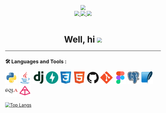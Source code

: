 <div class="head" align="center">
    <img src="https://media.giphy.com/media/KxbHmvL3MGcctzlfdX/giphy.gif" width=500>
    <div id="badges">
        <a href="https://vk.com/se_cmert">
            <img src="https://img.shields.io/badge/WK-blue?logo=vk&logoColor=Blue&style=for-the-badge">
        </a>
        <a href="https://github.com/Foo0s">
            <img src="https://img.shields.io/badge/GitHub2-yellow?logo=github&logoColor=white&style=for-the-badge">
        </a>
        <a href="https://t.me/DarkFox99">
            <img src="https://img.shields.io/badge/Telegram-blue?logo=Telegram&logoColor=Blue&style=for-the-badge">
        </a>
    </div>
    <img src="https://komarev.com/ghpvc/?username=darkfos&style=flat-square&color=blue" alt=""/>
    <h1>
      Well, hi
      <img src="https://media.giphy.com/media/hvRJCLFzcasrR4ia7z/giphy.gif" width="30px"/>
    </h1>
</div>

------

### :hammer_and_wrench: Languages and Tools :
<div class="img">
    <img src="https://github.com/devicons/devicon/blob/master/icons/python/python-original.svg" width="40" height="40">
    <img src="https://github.com/devicons/devicon/blob/master/icons/java/java-original.svg" width="40" height="40">
    <img src="https://github.com/devicons/devicon/blob/master/icons/django/django-plain.svg" width="40" height="40">
    <img src="https://github.com/devicons/devicon/blob/master/icons/fastapi/fastapi-original.svg" width="40" height="40">
    <img src="https://github.com/devicons/devicon/blob/master/icons/css3/css3-original.svg" width="40" height="40">
    <img src="https://github.com/devicons/devicon/blob/master/icons/html5/html5-original.svg" width="40" height="40">
    <img src="https://github.com/devicons/devicon/blob/master/icons/github/github-original.svg" width="40" height="40">
    <img src="https://github.com/devicons/devicon/blob/master/icons/git/git-original.svg" width="40" height="40">
    <img src="https://github.com/devicons/devicon/blob/master/icons/figma/figma-original.svg" width="40" height="40">
    <img src="https://github.com/devicons/devicon/blob/master/icons/postgresql/postgresql-original.svg" width="40" height="40">
    <img src="https://github.com/devicons/devicon/blob/master/icons/sqlite/sqlite-original.svg" width="40" height="40">
    <img src="https://github.com/devicons/devicon/blob/master/icons/sqlalchemy/sqlalchemy-original.svg" width="40" height="40">
    <img src="https://github.com/darkfos/darkfos/blob/main/110818415.png" width="40" height="40">
</div>



        
[![Top Langs](https://github-readme-stats.vercel.app/api/top-langs/?username=darkfos&layout=compact&theme=vision-friendly-dark)](https://github.com/anuraghazra/github-readme-stats)

    

